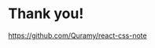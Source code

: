# Thank you!

<p class="smaller">
  <a href="https://github.com/Quramy/react-css-note"><span class="fa fa-github"></span> https://github.com/Quramy/react-css-note</a>
</p>
